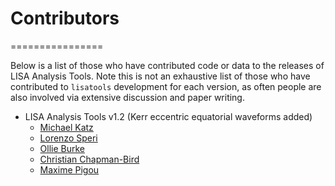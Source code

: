 # Contributors
================

Below is a list of those who have contributed code or data to the releases of LISA Analysis Tools. Note this is not an exhaustive list of those who have contributed to `lisatools` development for each version, as often people are also involved via extensive discussion and paper writing.

- LISA Analysis Tools v1.2 (Kerr eccentric equatorial waveforms added)
	* [Michael Katz](https://github.com/mikekatz04)
	* [Lorenzo Speri](https://github.com/lorenzsp)
	* [Ollie Burke](https://github.com/OllieBurke)
	* [Christian Chapman-Bird](https://github.com/cchapmanbird) 
	* [Maxime Pigou](https://github.com/mpigou)
